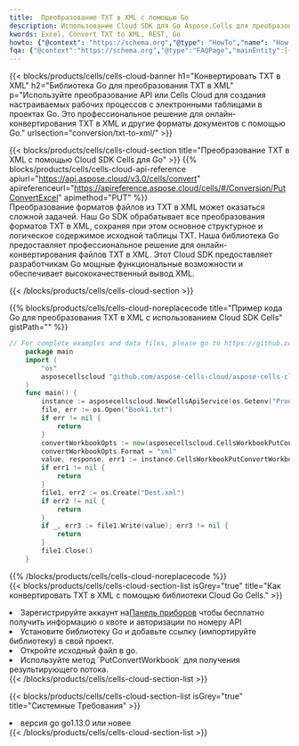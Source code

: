 ```yaml
---
title:  Преобразование TXT в XML с помощью Go
description: Использование Cloud SDK для Go Aspose.Cells для преобразования файла формата TXT в файл формата XML.
kwords: Excel, Convert TXT to XML, REST, Go
howto: {"@context": "https://schema.org","@type": "HowTo","name": "How to convert TXT to XML using the Cells Cloud Go library.","description": "How to convert TXT to XML using the Cells Cloud Go library.","image": {"@type": "ImageObject"},"url": "/go/conversion/txt-to-xml/","step": [{ "@type": "HowToStep","name": "How to convert TXT to XML using the Cells Cloud Go library. step 1", "image": {"@type": "ImageObject",},"url": "/go/conversion/txt-to-xml/","text": "Register an account at <a href='https://dashboard.aspose.cloud/'>Dashboard</a> to get free API quota & authorization details",},{ "@type": "HowToStep","name": "How to convert TXT to XML using the Cells Cloud Go library. step 1", "image": {"@type": "ImageObject",},"url": "/go/conversion/txt-to-xml/","text": "Install Go library and add the reference (import the library) to your project.",},{ "@type": "HowToStep","name": "How to convert TXT to XML using the Cells Cloud Go library. step 1", "image": {"@type": "ImageObject",},"url": "/go/conversion/txt-to-xml/","text": "Open the source file in go.",},{ "@type": "HowToStep","name": "How to convert TXT to XML using the Cells Cloud Go library. step 1", "image": {"@type": "ImageObject",},"url": "/go/conversion/txt-to-xml/","text": "Use the `PutConvertWorkbook` method to retrieve the resulting stream.",}, ],"supply": {"@type": "HowToSupply","name": "document"},"tool": [{"@type": "HowToTool","name": "Goland, Visual Studio Code, Eclipse"},{"@type": "HowToTool","name": "Aspose Cells"}],"totalTime": "PT6M"}
fqa: {"@context":"https://schema.org","@type":"FAQPage","mainEntity":[{"@type":"Question","name":"Why convert file formats in C# using REST API?","acceptedAnswer":{"@type":"Answer","text":"Documents are encoded in many ways, and some files may be incompatible with the software you use. To open and read such files, just convert them to appropriate file formats.<br/><ol><li>Install .NET SDK and add the reference (import the library) to your project.</li><li>Open the source file in C# using REST API.</li><li>Call the PutConvertWorkbookRequest() method, passing an output filename with required extension.</li><li>Get the result of conversion as a separate file.</li></ol>"}},{"@type":"Question","name":"What file formats can I convert with your C# library?","acceptedAnswer":{"@type":"Answer","text":"We support a variety of file formats for conversion using .NET library, including XLSX, Excel, xls , PDF, CSV, HTML, Markdown, XML, PNG, JPG, TIFF, Json, TXT and many more."}},{"@type":"Question","name":"What is the maximum allowed file size for conversion using this .NET library?","acceptedAnswer":{"@type":"Answer","text":"There are no file size limits for format conversions using .NET library."}}]}
---
```

{{< blocks/products/cells/cells-cloud-banner h1="Конвертировать TXT в XML" h2="Библиотека Go для преобразования TXT в XML" p="Используйте преобразование API или Cells Cloud для создания настраиваемых рабочих процессов с электронными таблицами в проектах Go. Это профессиональное решение для онлайн-конвертирования TXT в XML и другие форматы документов с помощью Go." urlsection="conversion/txt-to-xml/" >}}

{{< blocks/products/cells/cells-cloud-section title="Преобразование TXT в XML с помощью Cloud SDK Cells для Go" >}}
{{% blocks/products/cells/cells-cloud-api-reference apiurl="https://api.aspose.cloud/v3.0/cells/convert" apireferenceurl="https://apireference.aspose.cloud/cells/#/Conversion/PutConvertExcel" apimethod="PUT" %}}
<br/>
Преобразование форматов файлов из TXT в XML может оказаться сложной задачей. Наш Go SDK обрабатывает все преобразования форматов TXT в XML, сохраняя при этом основное структурное и логическое содержимое исходной таблицы TXT. Наша библиотека Go предоставляет профессиональное решение для онлайн-конвертирования файлов TXT в XML. Этот Cloud SDK предоставляет разработчикам Go мощные функциональные возможности и обеспечивает высококачественный вывод XML.

{{< /blocks/products/cells/cells-cloud-section >}}

{{% blocks/products/cells/cells-cloud-noreplacecode title="Пример кода Go для преобразования TXT в XML с использованием Cloud SDK Cells" gistPath="" %}}
 
```go
// For complete examples and data files, please go to https://github.com/aspose-cells-cloud/aspose-cells-cloud-go/
    package main
    import (
	    "os"
	    asposecellscloud "github.com/aspose-cells-cloud/aspose-cells-cloud-go/v22"
    )
    func main() {
	    instance := asposecellscloud.NewCellsApiService(os.Getenv("ProductClientId"), os.Getenv("ProductClientSecret"))
	    file, err := os.Open("Book1.txt")
	    if err != nil {
		    return
	    }
	    convertWorkbookOpts := new(asposecellscloud.CellsWorkbookPutConvertWorkbookOpts)
	    convertWorkbookOpts.Format = "xml"
	    value, response, err1 := instance.CellsWorkbookPutConvertWorkbook(file, convertWorkbookOpts)
	    if err1 != nil {
		    return
	    }
	    file1, err2 := os.Create("Dest.xml")
	    if err2 != nil {
		    return
	    }
	    if _, err3 := file1.Write(value); err3 != nil {
		    return
	    }
	    file1.Close()
    }
```
 
{{% /blocks/products/cells/cells-cloud-noreplacecode %}}
<br/>
{{< blocks/products/cells/cells-cloud-section-list isGrey="true" title="Как конвертировать TXT в XML с помощью библиотеки Cloud Go Cells." >}}
<li> Зарегистрируйте аккаунт на<a href="https://dashboard.aspose.cloud/">Панель приборов</a> чтобы бесплатно получить информацию о квоте и авторизации по номеру API</li>
<li>Установите библиотеку Go и добавьте ссылку (импортируйте библиотеку) в свой проект.</li>
<li>Откройте исходный файл в go.</li>
<li>Используйте метод `PutConvertWorkbook` для получения результирующего потока.</li>
{{< /blocks/products/cells/cells-cloud-section-list >}}

{{< blocks/products/cells/cells-cloud-section-list isGrey="true" title="Системные Требования" >}}
<li>версия go go1.13.0 или новее</li>
{{< /blocks/products/cells/cells-cloud-section-list >}}
